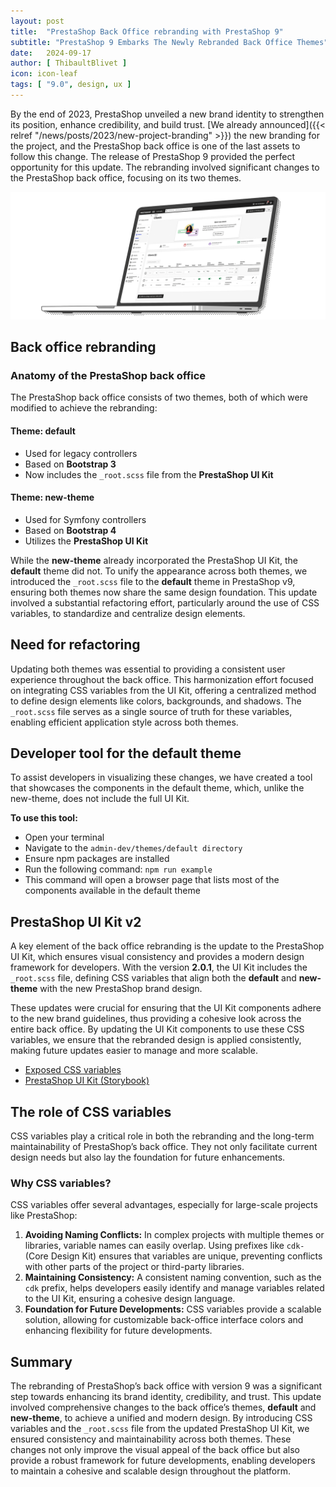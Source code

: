 ```yaml
---
layout: post
title:  "PrestaShop Back Office rebranding with PrestaShop 9"
subtitle: "PrestaShop 9 Embarks The Newly Rebranded Back Office Themes"
date:   2024-09-17
author: [ ThibaultBlivet ]
icon: icon-leaf
tags: [ "9.0", design, ux ]
---
```


By the end of 2023, PrestaShop unveiled a new brand identity to strengthen its position, enhance credibility, and build trust. [We already announced]({{< relref "/news/posts/2023/new-project-branding" >}}) the new branding for the project, and the PrestaShop back office is one of the last assets to follow this change. The release of PrestaShop 9 provided the perfect opportunity for this update. The rebranding involved significant changes to the PrestaShop back office, focusing on its two themes.

![Back Office rebrand](/assets/images/2024/08/bo_rebrand.png)

## Back office rebranding

### Anatomy of the PrestaShop back office

The PrestaShop back office consists of two themes, both of which were modified to achieve the rebranding:

#### Theme: default
- Used for legacy controllers
- Based on **Bootstrap 3**
- Now includes the `_root.scss` file from the **PrestaShop UI Kit**

#### Theme: new-theme
- Used for Symfony controllers
- Based on **Bootstrap 4**
- Utilizes the **PrestaShop UI Kit**

While the **new-theme** already incorporated the PrestaShop UI Kit, the **default** theme did not. To unify the appearance across both themes, we introduced the `_root.scss` file to the **default** theme in PrestaShop v9, ensuring both themes now share the same design foundation. This update involved a substantial refactoring effort, particularly around the use of CSS variables, to standardize and centralize design elements.

## Need for refactoring

Updating both themes was essential to providing a consistent user experience throughout the back office. This harmonization effort focused on integrating CSS variables from the UI Kit, offering a centralized method to define design elements like colors, backgrounds, and shadows. The `_root.scss` file serves as a single source of truth for these variables, enabling efficient application style across both themes.

## Developer tool for the default theme

To assist developers in visualizing these changes, we have created a tool that showcases the components in the default theme, which, unlike the new-theme, does not include the full UI Kit.

**To use this tool:**

- Open your terminal
- Navigate to the `admin-dev/themes/default directory`
- Ensure npm packages are installed
- Run the following command: `npm run example`
- This command will open a browser page that lists most of the components available in the default theme

## PrestaShop UI Kit v2

A key element of the back office rebranding is the update to the PrestaShop UI Kit, which ensures visual consistency and provides a modern design framework for developers. With the version **2.0.1**, the UI Kit includes the `_root.scss` file, defining CSS variables that align both the **default** and **new-theme** with the new PrestaShop brand design.

These updates were crucial for ensuring that the UI Kit components adhere to the new brand guidelines, thus providing a cohesive look across the entire back office. By updating the UI Kit components to use these CSS variables, we ensure that the rebranded design is applied consistently, making future updates easier to manage and more scalable.

- [Exposed CSS variables](https://github.com/PrestaShop/prestashop-ui-kit/blob/1c255d96d79c69e2d3e0dd1712f76379941c06bb/scss/_root.scss#L122)
- [PrestaShop UI Kit (Storybook)](https://build.prestashop-project.org/prestashop-ui-kit/)

## The role of CSS variables

CSS variables play a critical role in both the rebranding and the long-term maintainability of PrestaShop’s back office. They not only facilitate current design needs but also lay the foundation for future enhancements.

### Why CSS variables?

CSS variables offer several advantages, especially for large-scale projects like PrestaShop:

1. **Avoiding Naming Conflicts:** In complex projects with multiple themes or libraries, variable names can easily overlap. Using prefixes like `cdk-` (Core Design Kit) ensures that variables are unique, preventing conflicts with other parts of the project or third-party libraries.
2. **Maintaining Consistency:** A consistent naming convention, such as the `cdk` prefix, helps developers easily identify and manage variables related to the UI Kit, ensuring a cohesive design language.
3. **Foundation for Future Developments:** CSS variables provide a scalable solution, allowing for customizable back-office interface colors and enhancing flexibility for future developments.

## Summary 

The rebranding of PrestaShop’s back office with version 9 was a significant step towards enhancing its brand identity, credibility, and trust. This update involved comprehensive changes to the back office’s themes, **default** and **new-theme**, to achieve a unified and modern design. By introducing CSS variables and the `_root.scss` file from the updated PrestaShop UI Kit, we ensured consistency and maintainability across both themes. These changes not only improve the visual appeal of the back office but also provide a robust framework for future developments, enabling developers to maintain a cohesive and scalable design throughout the platform.
